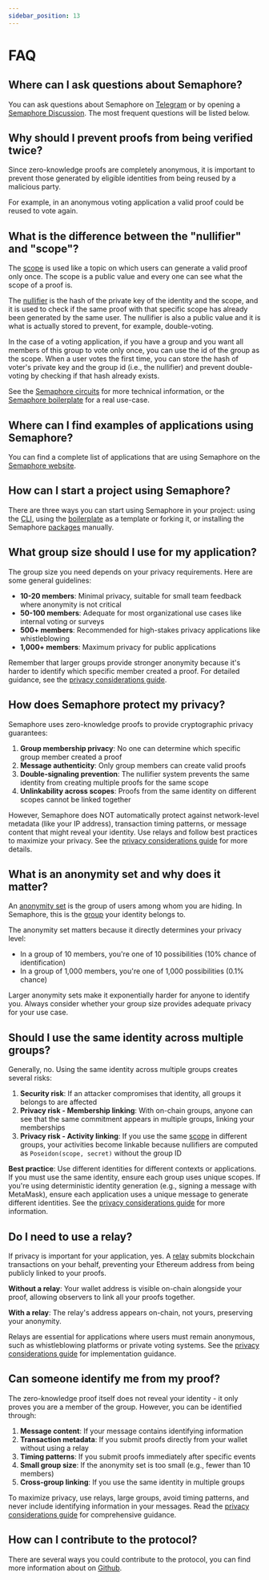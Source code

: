 ```yaml
---
sidebar_position: 13
---
```


# FAQ

## Where can I ask questions about Semaphore?

You can ask questions about Semaphore on [Telegram](https://semaphore.pse.dev/telegram) or by opening a [Semaphore Discussion](https://github.com/semaphore-protocol/semaphore/discussions). The most frequent questions will be listed below.

## Why should I prevent proofs from being verified twice?

Since zero-knowledge proofs are completely anonymous, it is important to prevent those generated by eligible identities from being reused by a malicious party.

For example, in an anonymous voting application a valid proof could be reused to vote again.

## What is the difference between the "nullifier" and "scope"?

The [scope](/glossary#scope) is used like a topic on which users can generate a valid proof only once. The scope is a public value and every one can see what the scope of a proof is.

The [nullifier](/glossary#nullifier) is the hash of the private key of the identity and the scope, and it is used to check if the same proof with that specific scope has already been generated by the same user. The nullifier is also a public value and it is what is actually stored to prevent, for example, double-voting.

In the case of a voting application, if you have a group and you want all members of this group to vote only once, you can use the id of the group as the scope. When a user votes the first time, you can store the hash of voter's private key and the group id (i.e., the nullifier) and prevent double-voting by checking if that hash already exists.

See the [Semaphore circuits](/technical-reference/circuits) for more technical information, or the [Semaphore boilerplate](https://github.com/semaphore-protocol/boilerplate/tree/main) for a real use-case.

## Where can I find examples of applications using Semaphore?

You can find a complete list of applications that are using Semaphore on the [Semaphore website](https://semaphore.pse.dev/projects).

## How can I start a project using Semaphore?

There are three ways you can start using Semaphore in your project: using the [CLI](https://github.com/semaphore-protocol/semaphore/tree/main/packages/cli), using the [boilerplate](https://github.com/semaphore-protocol/boilerplate/tree/main) as a template or forking it, or installing the Semaphore [packages](/guides/identities) manually.

## What group size should I use for my application?

The group size you need depends on your privacy requirements. Here are some general guidelines:

-   **10-20 members**: Minimal privacy, suitable for small team feedback where anonymity is not critical
-   **50-100 members**: Adequate for most organizational use cases like internal voting or surveys
-   **500+ members**: Recommended for high-stakes privacy applications like whistleblowing
-   **1,000+ members**: Maximum privacy for public applications

Remember that larger groups provide stronger anonymity because it's harder to identify which specific member created a proof. For detailed guidance, see the [privacy considerations guide](/guides/privacy-considerations).

## How does Semaphore protect my privacy?

Semaphore uses zero-knowledge proofs to provide cryptographic privacy guarantees:

1. **Group membership privacy**: No one can determine which specific group member created a proof
2. **Message authenticity**: Only group members can create valid proofs
3. **Double-signaling prevention**: The nullifier system prevents the same identity from creating multiple proofs for the same scope
4. **Unlinkability across scopes**: Proofs from the same identity on different scopes cannot be linked together

However, Semaphore does NOT automatically protect against network-level metadata (like your IP address), transaction timing patterns, or message content that might reveal your identity. Use relays and follow best practices to maximize your privacy. See the [privacy considerations guide](/guides/privacy-considerations) for more details.

## What is an anonymity set and why does it matter?

An [anonymity set](/glossary#anonymity-set) is the group of users among whom you are hiding. In Semaphore, this is the [group](/glossary#group) your identity belongs to.

The anonymity set matters because it directly determines your privacy level:

-   In a group of 10 members, you're one of 10 possibilities (10% chance of identification)
-   In a group of 1,000 members, you're one of 1,000 possibilities (0.1% chance)

Larger anonymity sets make it exponentially harder for anyone to identify you. Always consider whether your group size provides adequate privacy for your use case.

## Should I use the same identity across multiple groups?

Generally, no. Using the same identity across multiple groups creates several risks:

1. **Security risk**: If an attacker compromises that identity, all groups it belongs to are affected
2. **Privacy risk - Membership linking**: With on-chain groups, anyone can see that the same commitment appears in multiple groups, linking your memberships
3. **Privacy risk - Activity linking**: If you use the same [scope](/glossary#scope) in different groups, your activities become linkable because nullifiers are computed as `Poseidon(scope, secret)` without the group ID

**Best practice**: Use different identities for different contexts or applications. If you must use the same identity, ensure each group uses unique scopes. If you're using deterministic identity generation (e.g., signing a message with MetaMask), ensure each application uses a unique message to generate different identities. See the [privacy considerations guide](/guides/privacy-considerations#risk-4-cross-group-identity-linking) for more information.

## Do I need to use a relay?

If privacy is important for your application, yes. A [relay](/glossary#relay) submits blockchain transactions on your behalf, preventing your Ethereum address from being publicly linked to your proofs.

**Without a relay**: Your wallet address is visible on-chain alongside your proof, allowing observers to link all your proofs together.

**With a relay**: The relay's address appears on-chain, not yours, preserving your anonymity.

Relays are essential for applications where users must remain anonymous, such as whistleblowing platforms or private voting systems. See the [privacy considerations guide](/guides/privacy-considerations#risk-1-transaction-linkability) for implementation guidance.

## Can someone identify me from my proof?

The zero-knowledge proof itself does not reveal your identity - it only proves you are a member of the group. However, you can be identified through:

1. **Message content**: If your message contains identifying information
2. **Transaction metadata**: If you submit proofs directly from your wallet without using a relay
3. **Timing patterns**: If you submit proofs immediately after specific events
4. **Small group size**: If the anonymity set is too small (e.g., fewer than 10 members)
5. **Cross-group linking**: If you use the same identity in multiple groups

To maximize privacy, use relays, large groups, avoid timing patterns, and never include identifying information in your messages. Read the [privacy considerations guide](/guides/privacy-considerations) for comprehensive guidance.

## How can I contribute to the protocol?

There are several ways you could contribute to the protocol, you can find more information about on [Github](https://github.com/semaphore-protocol#ways-to-contribute).

